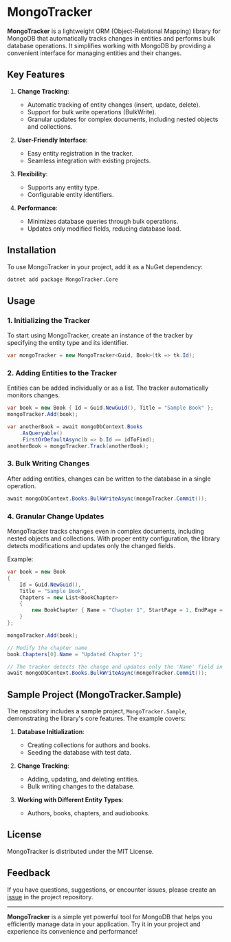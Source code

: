 # MongoTracker

**MongoTracker** is a lightweight ORM (Object-Relational Mapping) library for MongoDB that automatically tracks changes in entities and performs bulk database operations. It simplifies working with MongoDB by providing a convenient interface for managing entities and their changes.

## Key Features

1. **Change Tracking**:
   - Automatic tracking of entity changes (insert, update, delete).
   - Support for bulk write operations (BulkWrite).
   - Granular updates for complex documents, including nested objects and collections.

2. **User-Friendly Interface**:
   - Easy entity registration in the tracker.
   - Seamless integration with existing projects.

3. **Flexibility**:
   - Supports any entity type.
   - Configurable entity identifiers.

4. **Performance**:
   - Minimizes database queries through bulk operations.
   - Updates only modified fields, reducing database load.

## Installation

To use MongoTracker in your project, add it as a NuGet dependency:

```bash  
dotnet add package MongoTracker.Core
```  

## Usage

### 1. Initializing the Tracker

To start using MongoTracker, create an instance of the tracker by specifying the entity type and its identifier.

```csharp  
var mongoTracker = new MongoTracker<Guid, Book>(tk => tk.Id);  
```  

### 2. Adding Entities to the Tracker

Entities can be added individually or as a list. The tracker automatically monitors changes.

```csharp  
var book = new Book { Id = Guid.NewGuid(), Title = "Sample Book" };  
mongoTracker.Add(book);  

var anotherBook = await mongoDbContext.Books  
    .AsQueryable()  
    .FirstOrDefaultAsync(b => b.Id == idToFind);  
anotherBook = mongoTracker.Track(anotherBook);  
```  

### 3. Bulk Writing Changes

After adding entities, changes can be written to the database in a single operation.

```csharp  
await mongoDbContext.Books.BulkWriteAsync(mongoTracker.Commit());  
```  

### 4. Granular Change Updates

MongoTracker tracks changes even in complex documents, including nested objects and collections. With proper entity configuration, the library detects modifications and updates only the changed fields.

Example:

```csharp  
var book = new Book  
{  
    Id = Guid.NewGuid(),  
    Title = "Sample Book",  
    Chapters = new List<BookChapter>  
    {  
        new BookChapter { Name = "Chapter 1", StartPage = 1, EndPage = 10 }  
    }  
};  

mongoTracker.Add(book);  

// Modify the chapter name  
book.Chapters[0].Name = "Updated Chapter 1";  

// The tracker detects the change and updates only the 'Name' field in the 'Chapters' collection.  
await mongoDbContext.Books.BulkWriteAsync(mongoTracker.Commit());  
```  

## Sample Project (MongoTracker.Sample)

The repository includes a sample project, `MongoTracker.Sample`, demonstrating the library's core features. The example covers:

1. **Database Initialization**:
   - Creating collections for authors and books.
   - Seeding the database with test data.

2. **Change Tracking**:
   - Adding, updating, and deleting entities.
   - Bulk writing changes to the database.

3. **Working with Different Entity Types**:
   - Authors, books, chapters, and audiobooks.

## License

MongoTracker is distributed under the MIT License.

## Feedback

If you have questions, suggestions, or encounter issues, please create an [issue](https://github.com/lncendia/MongoTracker/issues) in the project repository.

---  

**MongoTracker** is a simple yet powerful tool for MongoDB that helps you efficiently manage data in your application. Try it in your project and experience its convenience and performance!